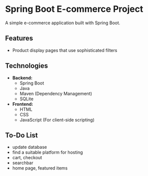 # Spring Boot E-commerce Project

A simple e-commerce application built with Spring Boot.

## Features

* Product display pages that use sophisticated filters

## Technologies

*   **Backend:**
    *   Spring Boot
    *   Java
    *   Maven (Dependency Management)
    *   SQLite
*   **Frontend:**
    *   HTML
    *   CSS
    *   JavaScript (For client-side scripting)

## To-Do List

*   update database 
*   find a suitable platform for hosting
*   cart, checkout
*   searchbar
*   home page, featured items

